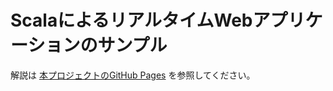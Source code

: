 # ScalaによるリアルタイムWebアプリケーションのサンプル

解説は [本プロジェクトのGitHub Pages](https://horie-t.github.io/realtime-web-in-scala/) を参照してください。

